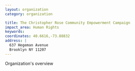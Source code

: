 ```yaml
---
layout: organization
category: organization

title: The Christopher Rose Community Empowerment Campaign
impact_area: Human Rights
keywords: 
coordinates: 40.6616,-73.88832
address: |
  637 Hegeman Avenue
  Brooklyn NY 11207
---
```

Organization's overview

